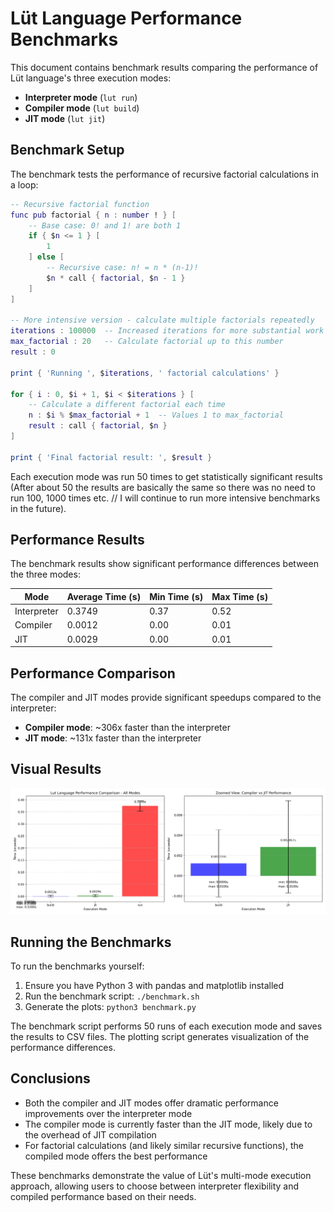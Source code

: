 # Lüt Language Performance Benchmarks

This document contains benchmark results comparing the performance of Lüt language's three execution modes:
- **Interpreter mode** (`lut run`)
- **Compiler mode** (`lut build`)
- **JIT mode** (`lut jit`)

## Benchmark Setup

The benchmark tests the performance of recursive factorial calculations in a loop:

```lua
-- Recursive factorial function
func pub factorial { n : number ! } [
    -- Base case: 0! and 1! are both 1
    if { $n <= 1 } [
        1
    ] else [
        -- Recursive case: n! = n * (n-1)!
        $n * call { factorial, $n - 1 }
    ]
]

-- More intensive version - calculate multiple factorials repeatedly
iterations : 100000  -- Increased iterations for more substantial work
max_factorial : 20   -- Calculate factorial up to this number
result : 0

print { 'Running ', $iterations, ' factorial calculations' }

for { i : 0, $i + 1, $i < $iterations } [
    -- Calculate a different factorial each time
    n : $i % $max_factorial + 1  -- Values 1 to max_factorial
    result : call { factorial, $n }
]

print { 'Final factorial result: ', $result }
```

Each execution mode was run 50 times to get statistically significant results (After about 50 the results are basically the same so there was no need to run 100, 1000 times etc. // I will continue to run more intensive benchmarks in the future).

## Performance Results

The benchmark results show significant performance differences between the three modes:

| Mode        | Average Time (s) | Min Time (s) | Max Time (s) |
|-------------|------------------|--------------|--------------|
| Interpreter | 0.3749           | 0.37         | 0.52         |
| Compiler    | 0.0012           | 0.00         | 0.01         |
| JIT         | 0.0029           | 0.00         | 0.01         |

## Performance Comparison

The compiler and JIT modes provide significant speedups compared to the interpreter:

- **Compiler mode**: ~306x faster than the interpreter
- **JIT mode**: ~131x faster than the interpreter

## Visual Results

![Performance Comparison](benchmark_comparison_enhanced.png)

## Running the Benchmarks

To run the benchmarks yourself:

1. Ensure you have Python 3 with pandas and matplotlib installed
2. Run the benchmark script: `./benchmark.sh`
3. Generate the plots: `python3 benchmark.py`

The benchmark script performs 50 runs of each execution mode and saves the results to CSV files. The plotting script generates visualization of the performance differences.

## Conclusions

- Both the compiler and JIT modes offer dramatic performance improvements over the interpreter mode
- The compiler mode is currently faster than the JIT mode, likely due to the overhead of JIT compilation
- For factorial calculations (and likely similar recursive functions), the compiled mode offers the best performance

These benchmarks demonstrate the value of Lüt's multi-mode execution approach, allowing users to choose between interpreter flexibility and compiled performance based on their needs.
